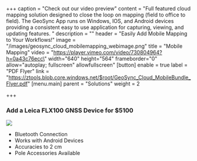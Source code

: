 +++
caption = "Check out our video preview"
content = "Full featured cloud mapping solution designed to close the loop on mapping (field to office to field). The GeoSync App runs on Windows, IOS, and Android devices providing a consistent easy to use application for capturing, viewing, and updating features. "
description = ""
header = "Easily Add Mobile Mapping to Your Workflows!"
image = "/images/geosync_cloud_mobilemapping_webimage.png"
title = "Mobile Mapping"
video = "https://player.vimeo.com/video/730804964?h=0a43c76ecc\" width=\"640\" height=\"564\" frameborder=\"0\" allow=\"autoplay; fullscreen\" allowfullscreen"
[button]
enable = true
label = "PDF Flyer"
link = "https://ztools.blob.core.windows.net/$root/GeoSync_Cloud_MobileBundle_Flyer.pdf"
[menu.main]
parent = "Solutions"
weight = 2

+++
### Add a Leica FLX100 GNSS Device for $5100

![](/images/leica_zeno_flx100.png)

* Bluetooth Connection
* Works with Android Devices
* Accuracies to 2 cm
* Pole Accessories Available